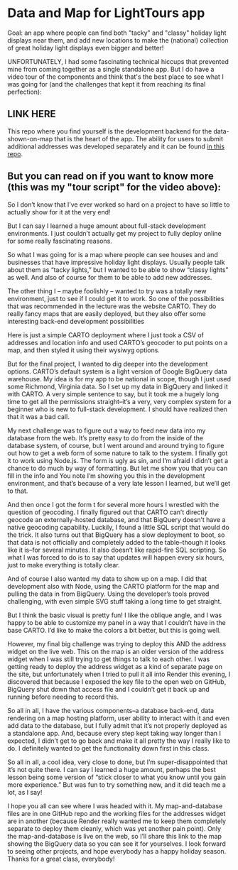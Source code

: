 # Data and Map for LightTours app

Goal: an app where people can find both "tacky" and "classy" holiday light displays near them, and add new locations to make the (national) collection of great holiday light displays even bigger and better!

UNFORTUNATELY, I had some fascinating technical hiccups that prevented mine from coming together as a single standalone app.  But I do have a video tour of the components and think that's the best place to see what I was going for (and the challenges that kept it from reaching its final perfection):

## LINK HERE


This repo where you find yourself is the development backend for the data-shown-on-map that is the heart of the app.  The ability for users to submit additional addresses was developed separately and it can be found [in this repo](https://github.com/ericdmj/addresses).


## But you can read on if you want to know more (this was my "tour script" for the video above):

So I don’t know that I’ve ever worked so hard on a project to have so little to actually show for it at the very end!

But I can say I learned a huge amount about full-stack development environments.  I just couldn’t actually get my project to fully deploy online for some really fascinating reasons.

So what I was going for is a map where people can see houses and and businesses that have impressive holiday light displays.  Usually people talk about them as “tacky lights,” but I wanted to be able to show “classy lights” as well.  And also of course for them to be able to add new addresses.

The other thing I – maybe foolishly – wanted to try was a totally new environment, just to see if I could get it to work.  So one of the possibilities that was recommended in the lecture was the website CARTO.  They do really fancy maps that are easily deployed, but they also offer some interesting back-end development possibilities

Here is just a simple CARTO deployment where I just took a CSV of addresses and location info and used CARTO’s geocoder to put points on a map, and then styled it using their wysiwyg options.

But for the final project, I wanted to dig deeper into the development options.  CARTO’s default system is a light version of Google BigQuery data warehouse.  My idea is for my app to be national in scope, though I just used some Richmond, Virginia data.  So I set up my data in BigQuery and linked it with CARTO.  A very simple sentence to say, but it took me a hugely long time to get all the permissions straight–it’s a very, very complex system for a beginner who is new to full-stack development.  I should have realized then that it was a bad call.

My next challenge was to figure out a way to feed new data into my database from the web.  It’s pretty easy to do from the inside of the database system, of course, but I went around and around trying to figure out how to get a web form of some nature to talk to the system.  I finally got it to work using Node.js.  The form is ugly as sin, and I’m afraid I didn’t get a chance to do much by way of formatting.  But let me show you that you can fill in the info and   You note I’m showing you this in the development environment, and that’s because of a very late lesson I learned, but we’ll get to that.  

And then once I got the form t for several more hours I wrestled with the question of geocoding. I finally figured out that CARTO can’t directly geocode an externally-hosted database, and that BigQuery doesn’t have a native geocoding capability.  Luckily, I found a little SQL script that would do the trick. It also turns out that BigQuery has a slow deployment to boot, so that data is not officially and completely added to the table–though it looks like it is–for several minutes. It also doesn’t like rapid-fire SQL scripting.  So what I was forced to do is to say that updates will happen every six hours, just to make everything is totally clear. 

And of course I also wanted my data to show up on a map.  I did that development also with Node, using the CARTO platform for the map and pulling the data in from BigQuery.  Using the developer’s tools proved challenging, with even simple SVG stuff taking a long time to get straight.  

 But I think the basic visual is pretty fun!  I like the oblique angle, and I was happy to be able to customize my panel in a way that I couldn’t have in the base CARTO.  I’d like to make the colors a bit better, but this is going well.

However, my final big challenge was trying to deploy this AND the address widget on the live web.  This on the map is an older version of the address widget when I was still trying to get things to talk to each other.  I was getting ready to deploy the address widget as a kind of separate page on the site, but unfortunately when I tried to pull it all into Render this evening, I discovered that because I exposed the key file to the open web on GitHub, BigQuery shut down that access file and I couldn’t get it back up and running before needing to record this.

So all in all, I have the various components–a database back-end, data rendering on a map hosting platform, user ability to interact with it and even add data to the database, but I fully admit that it’s not properly deployed as a standalone app. And, because every step kept taking way longer than I expected, I didn’t get to go back and make it all pretty the way I really like to do.  I definitely wanted to get the functionality down first in this class.  

So all in all, a cool idea, very close to done, but I’m super-disappointed that it’s not quite there.  I can say I learned a huge amount, perhaps the best lesson being some version of “stick closer to what you know until you gain more experience.”  But was fun to try something new, and it did teach me a lot, as I say!  

I hope you all can see where I was headed with it.  My map-and-database files are in one GitHub repo and the working files for the addresses widget are in another (because Render really wanted me to keep them completely separate to deploy them cleanly, which was yet another pain point).  Only the map-and-database is live on the web, so I’ll share this link to the map showing the BigQuery data so you can see it for yourselves.  I look forward to seeing other projects, and hope everybody has a happy holiday season. Thanks for a great class, everybody!
